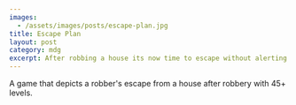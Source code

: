 ```yaml
---
images:
  - /assets/images/posts/escape-plan.jpg
title: Escape Plan
layout: post
category: mdg
excerpt: After robbing a house its now time to escape without alerting the guard 
---
```

A game that depicts a robber's escape from a house after robbery with 45+ levels.